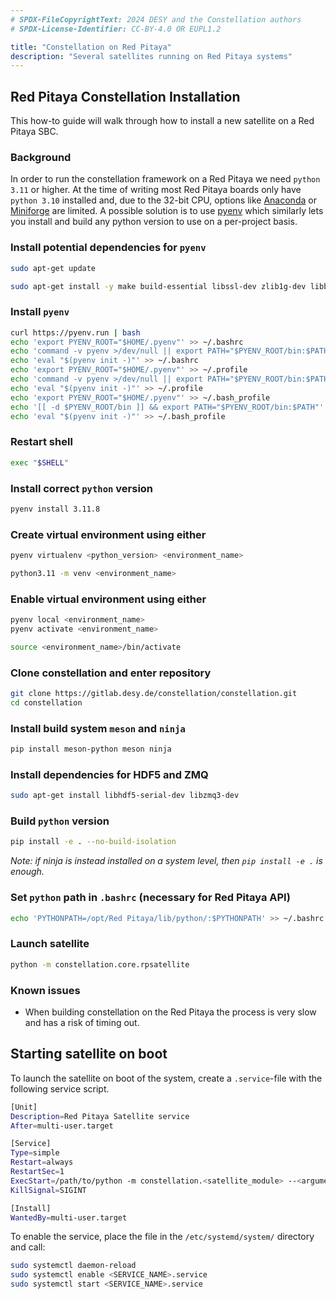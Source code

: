 ```yaml
---
# SPDX-FileCopyrightText: 2024 DESY and the Constellation authors
# SPDX-License-Identifier: CC-BY-4.0 OR EUPL1.2

title: "Constellation on Red Pitaya"
description: "Several satellites running on Red Pitaya systems"
---
```


## Red Pitaya Constellation Installation
This how-to guide will walk through how to install a new satellite on a Red Pitaya SBC.

### Background

In order to run the constellation framework on a Red Pitaya we need `python 3.11` or higher. At the time of writing most Red Pitaya boards only have `python 3.10` installed and, due to the 32-bit CPU, options like [Anaconda](https://www.anaconda.com/) or [Miniforge](https://github.com/conda-forge/miniforge) are limited. A possible solution is to use [pyenv](https://github.com/pyenv/pyenv) which similarly lets you install and build any python version to use on a per-project basis.

### Install potential dependencies for `pyenv`

```bash
sudo apt-get update
```

```bash
sudo apt-get install -y make build-essential libssl-dev zlib1g-dev libbz2-dev libreadline-dev libsqlite3-dev wget curl llvm libncurses5-dev libncursesw5-dev xz-utils tk-dev libffi-dev liblzma-dev
```

### Install `pyenv`

```bash
curl https://pyenv.run | bash
echo 'export PYENV_ROOT="$HOME/.pyenv"' >> ~/.bashrc
echo 'command -v pyenv >/dev/null || export PATH="$PYENV_ROOT/bin:$PATH"' >> ~/.bashrc
echo 'eval "$(pyenv init -)"' >> ~/.bashrc
echo 'export PYENV_ROOT="$HOME/.pyenv"' >> ~/.profile
echo 'command -v pyenv >/dev/null || export PATH="$PYENV_ROOT/bin:$PATH"' >> ~/.profile
echo 'eval "$(pyenv init -)"' >> ~/.profile
echo 'export PYENV_ROOT="$HOME/.pyenv"' >> ~/.bash_profile
echo '[[ -d $PYENV_ROOT/bin ]] && export PATH="$PYENV_ROOT/bin:$PATH"' >> ~/.bash_profile
echo 'eval "$(pyenv init -)"' >> ~/.bash_profile
```

### Restart shell

```bash
exec "$SHELL"
```

### Install correct `python` version

```bash
pyenv install 3.11.8
```

### Create virtual environment using either

```bash
pyenv virtualenv <python_version> <environment_name>
```

```bash
python3.11 -m venv <environment_name>
```

### Enable virtual environment using either

```bash
pyenv local <environment_name>
pyenv activate <environment_name>
```

```bash
source <environment_name>/bin/activate
```

### Clone **constellation** and enter repository

```bash
git clone https://gitlab.desy.de/constellation/constellation.git
cd constellation
```

### Install build system `meson` and `ninja`

```bash
pip install meson-python meson ninja
```

### Install dependencies for HDF5 and ZMQ

```bash
sudo apt-get install libhdf5-serial-dev libzmq3-dev
```

### Build `python` version

```bash
pip install -e . --no-build-isolation
```

*Note: if ninja is instead installed on a system level, then `pip install -e .` is enough.*
### Set `python` path in `.bashrc` (necessary for Red Pitaya API)

```bash
echo 'PYTHONPATH=/opt/Red Pitaya/lib/python/:$PYTHONPATH' >> ~/.bashrc
```

### Launch satellite

```bash
python -m constellation.core.rpsatellite
```

### Known issues

- When building constellation on the Red Pitaya the process is very slow and has a risk of timing out.

## Starting satellite on boot

To launch the satellite on boot of the system, create a `.service`-file with the following service script.

```bash
[Unit]
Description=Red Pitaya Satellite service
After=multi-user.target

[Service]
Type=simple
Restart=always
RestartSec=1
ExecStart=/path/to/python -m constellation.<satellite_module> --<arguments>
KillSignal=SIGINT

[Install]
WantedBy=multi-user.target
```

To enable the service, place the file in the `/etc/systemd/system/` directory and call:

```bash
sudo systemctl daemon-reload
sudo systemctl enable <SERVICE_NAME>.service
sudo systemctl start <SERVICE_NAME>.service
```
